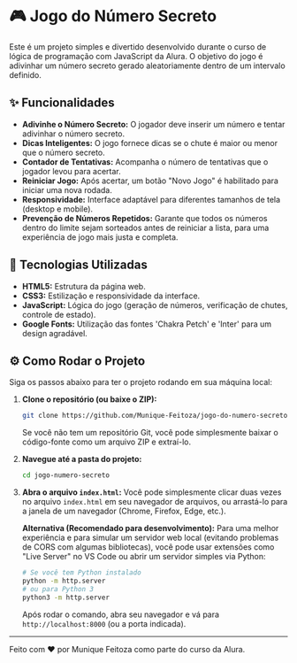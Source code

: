 # 🎮 Jogo do Número Secreto

Este é um projeto simples e divertido desenvolvido durante o curso de lógica de programação com JavaScript da Alura. O objetivo do jogo é adivinhar um número secreto gerado aleatoriamente dentro de um intervalo definido.

## ✨ Funcionalidades

* **Adivinhe o Número Secreto:** O jogador deve inserir um número e tentar adivinhar o número secreto.
* **Dicas Inteligentes:** O jogo fornece dicas se o chute é maior ou menor que o número secreto.
* **Contador de Tentativas:** Acompanha o número de tentativas que o jogador levou para acertar.
* **Reiniciar Jogo:** Após acertar, um botão "Novo Jogo" é habilitado para iniciar uma nova rodada.
* **Responsividade:** Interface adaptável para diferentes tamanhos de tela (desktop e mobile).
* **Prevenção de Números Repetidos:** Garante que todos os números dentro do limite sejam sorteados antes de reiniciar a lista, para uma experiência de jogo mais justa e completa.

## 🚀 Tecnologias Utilizadas

* **HTML5:** Estrutura da página web.
* **CSS3:** Estilização e responsividade da interface.
* **JavaScript:** Lógica do jogo (geração de números, verificação de chutes, controle de estado).
* **Google Fonts:** Utilização das fontes 'Chakra Petch' e 'Inter' para um design agradável.

## ⚙️ Como Rodar o Projeto

Siga os passos abaixo para ter o projeto rodando em sua máquina local:

1.  **Clone o repositório (ou baixe o ZIP):**
    ```bash
    git clone https://github.com/Munique-Feitoza/jogo-do-numero-secreto.git
    ```
    Se você não tem um repositório Git, você pode simplesmente baixar o código-fonte como um arquivo ZIP e extraí-lo.

2.  **Navegue até a pasta do projeto:**
    ```bash
    cd jogo-numero-secreto
    ```

3.  **Abra o arquivo `index.html`:**
    Você pode simplesmente clicar duas vezes no arquivo `index.html` em seu navegador de arquivos, ou arrastá-lo para a janela de um navegador (Chrome, Firefox, Edge, etc.).

    **Alternativa (Recomendado para desenvolvimento):** Para uma melhor experiência e para simular um servidor web local (evitando problemas de CORS com algumas bibliotecas), você pode usar extensões como "Live Server" no VS Code ou abrir um servidor simples via Python:

    ```bash
    # Se você tem Python instalado
    python -m http.server
    # ou para Python 3
    python3 -m http.server
    ```

    Após rodar o comando, abra seu navegador e vá para `http://localhost:8000` (ou a porta indicada).

---

Feito com ❤️ por Munique Feitoza como parte do curso da Alura.
